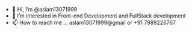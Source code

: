 - 👋 Hi, I’m @aslam13071999
- 👀 I’m interested in Front-end Development and FullStack development
- 📫 How to reach me ... aslam13071999@gmail or +91 7989226767

<!---
aslam13071999/aslam13071999 is a ✨ special ✨ repository because its `README.md` (this file) appears on your GitHub profile.
You can click the Preview link to take a look at your changes.
--->
